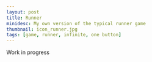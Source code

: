 ```yaml
---
layout: post
title: Runner
minidesc: My own version of the typical runner game
thumbnail: icon_runner.jpg
tags: [game, runner, infinite, one button]
---
```


Work in progress

<div align="center">
<canvas id="gc" width="610" height="256"></canvas>

<script src="/assets/js/runner.js"></script>
